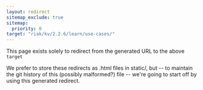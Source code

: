 ```yaml
---
layout: redirect
sitemap_exclude: true
sitemap:
  priority: 0
target: "riak/kv/2.2.6/learn/use-cases/"
---
```


This page exists solely to redirect from the generated URL to the above `target`

We prefer to store these redirects as .html files in static/, but -- to maintain
the git history of this (possibly malformed?) file -- we're going to start off
by using this generated redirect.
